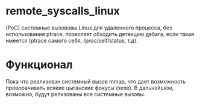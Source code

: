 # remote_syscalls_linux
(PoC) системные вызововы Linux для удаленного процесса, без использования ptrace, позволяет обходить детекцию дебага, если такая имеется (ptrace самого себя, /proc/self/status, т.д).

# Функционал
Пока что реализован системный вызов mmap, что дает возможность проворачивать всякие цыганские фокусы (хехе).
В дальнейшем, возможно, будут релизованы все системные вызовы.
